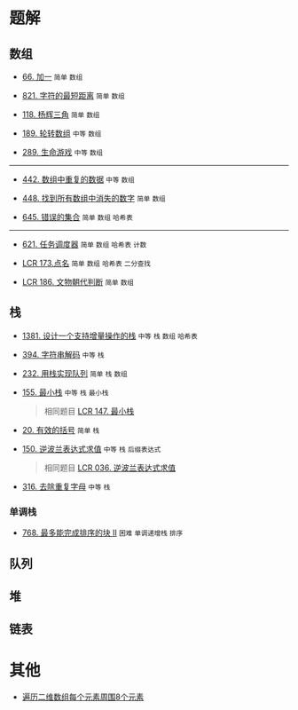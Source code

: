 # 题解
## 数组
* [66. 加一](https://github.com/sinkhaha/algorithm/blob/main/1_plus_one_66.md) `简单` `数组`

* [821. 字符的最短距离](https://github.com/sinkhaha/algorithm/blob/main/2_shortestToChar_821.md) `简单` `数组`

* [118. 杨辉三角](https://github.com/sinkhaha/algorithm/blob/main/3_generate_118.md) `简单` `数组`

* [189. 轮转数组](https://github.com/sinkhaha/algorithm/blob/main/4_rotate_189.md) `中等` `数组`

* [289. 生命游戏](https://github.com/sinkhaha/algorithm/blob/main/5_gameOfLife_289.md) `中等` `数组`

---

* [442. 数组中重复的数据](https://github.com/sinkhaha/algorithm/blob/main/6_findDuplicates_422.md) `中等` `数组`

* [448. 找到所有数组中消失的数字](https://github.com/sinkhaha/algorithm/blob/main/7_findDisappearedNumbers_448.md) `简单` `数组`

* [645. 错误的集合](https://github.com/sinkhaha/algorithm/blob/main/9_findErrorNums_645.md) `简单` `数组` `哈希表`

---

* [621. 任务调度器](https://github.com/sinkhaha/algorithm/blob/main/8_leastInterval_621.md) `简单` `数组` `哈希表` `计数` 

* [LCR 173.点名](https://github.com/sinkhaha/algorithm/blob/main/10_takeAttendance_LCR173.md) `简单` `数组` `哈希表` `二分查找`

* [LCR 186. 文物朝代判断](https://github.com/sinkhaha/algorithm/blob/main/11_checkDynasty_LCR186.md) `简单` `数组`

## 栈
* [1381. 设计一个支持增量操作的栈](https://github.com/sinkhaha/algorithm/blob/main/12_CustomStack_1381.md) `中等` `栈` `数组` `哈希表` 

* [394. 字符串解码](https://github.com/sinkhaha/algorithm/blob/main/13_decodeString_394.md) `中等` `栈`

* [232. 用栈实现队列](https://github.com/sinkhaha/algorithm/blob/main/14_MyQueue_232.md) `简单` `栈` `数组`

* [155. 最小栈](https://github.com/sinkhaha/algorithm/blob/main/18_MinStack_155.md) `中等` `栈` `最小栈`

  > 相同题目 [LCR 147. 最小栈](https://leetcode.cn/problems/bao-han-minhan-shu-de-zhan-lcof/description/)
* [20. 有效的括号](https://github.com/sinkhaha/algorithm/blob/main/16_isValid_20.md) `简单` `栈`

* [150. 逆波兰表达式求值](https://github.com/sinkhaha/algorithm/blob/main/17_evalRPN_150.md) `中等` `栈` `后缀表达式`
  
  > 相同题目 [LCR 036. 逆波兰表达式求值](https://leetcode.cn/problems/8Zf90G/description/)

* [316. 去除重复字母](https://github.com/sinkhaha/algorithm/blob/main/19_removeDuplicateLetters_316.md) `中等` `栈`

### 单调栈
* [768. 最多能完成排序的块 II](https://github.com/sinkhaha/algorithm/blob/main/15_maxChunksToSorted_768.md) `困难` `单调递增栈` `排序`

## 队列


## 堆


## 链表

# 其他
* [遍历二维数组每个元素周围8个元素](https://github.com/sinkhaha/algorithm/blob/main/%E5%85%B6%E4%BB%96/%E9%81%8D%E5%8E%86%E4%BA%8C%E7%BB%B4%E6%95%B0%E7%BB%84%E6%AF%8F%E4%B8%AA%E5%85%83%E7%B4%A0%E5%91%A8%E5%9B%B48%E4%B8%AA%E5%85%83%E7%B4%A0.md)

